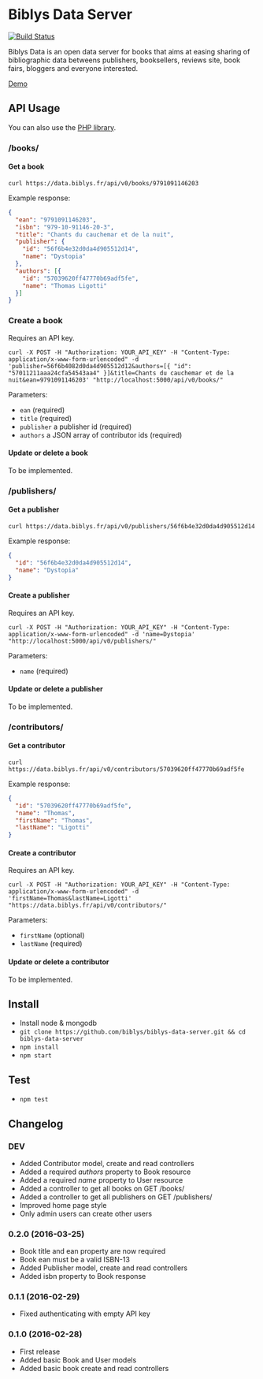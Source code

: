 # Biblys Data Server 

[![Build Status](https://travis-ci.org/biblys/biblys-data-server.svg?branch=master)](https://travis-ci.org/biblys/biblys-data-server)

Biblys Data is an open data server for books that aims at easing sharing of
bibliographic data betweens publishers, booksellers, reviews site, book fairs,
bloggers and everyone interested.

[Demo](https://data.biblys.fr/)

## API Usage

You can also use the [PHP library](https://github.com/biblys/biblys-data-client-php).

### /books/

#### Get a book

```
curl https://data.biblys.fr/api/v0/books/9791091146203
```

Example response:

```json
{
  "ean": "9791091146203",
  "isbn": "979-10-91146-20-3",
  "title": "Chants du cauchemar et de la nuit",
  "publisher": {
    "id": "56f6b4e32d0da4d905512d14",
    "name": "Dystopia"
  },
  "authors": [{
    "id": "57039620ff47770b69adf5fe",
    "name": "Thomas Ligotti"
  }]
}
```

### Create a book

Requires an API key.

```
curl -X POST -H "Authorization: YOUR_API_KEY" -H "Content-Type: application/x-www-form-urlencoded" -d 'publisher=56f6b4082d0da4d905512d12&authors=[{ "id": "57011211aaa24cfa54543aa4" }]&title=Chants du cauchemar et de la nuit&ean=9791091146203' "http://localhost:5000/api/v0/books/"
```

Parameters:
* `ean` (required)
* `title` (required)
* `publisher` a publisher id (required)
* `authors` a JSON array of contributor ids (required)

#### Update or delete a book

To be implemented.

### /publishers/

#### Get a publisher

```
curl https://data.biblys.fr/api/v0/publishers/56f6b4e32d0da4d905512d14
```

Example response:

```json
{
  "id": "56f6b4e32d0da4d905512d14",
  "name": "Dystopia"
}
```

#### Create a publisher

Requires an API key.

```
curl -X POST -H "Authorization: YOUR_API_KEY" -H "Content-Type: application/x-www-form-urlencoded" -d 'name=Dystopia' "http://localhost:5000/api/v0/publishers/"
```

Parameters:
* `name` (required)

#### Update or delete a publisher

To be implemented.

### /contributors/

#### Get a contributor

```
curl https://data.biblys.fr/api/v0/contributors/57039620ff47770b69adf5fe
```

Example response:

```json
{
  "id": "57039620ff47770b69adf5fe",
  "name": "Thomas",
  "firstName": "Thomas",
  "lastName": "Ligotti"
}
```

#### Create a contributor

Requires an API key.

```
curl -X POST -H "Authorization: YOUR_API_KEY" -H "Content-Type: application/x-www-form-urlencoded" -d 'firstName=Thomas&lastName=Ligotti' "https://data.biblys.fr/api/v0/contributors/"
```

Parameters:
* `firstName` (optional)
* `lastName` (required)

#### Update or delete a contributor

To be implemented.


## Install

* Install node & mongodb
* `git clone https://github.com/biblys/biblys-data-server.git && cd biblys-data-server`
* `npm install`
* `npm start`


## Test

* `npm test`


## Changelog

### DEV
* Added Contributor model, create and read controllers
* Added a required *authors* property to Book resource
* Added a required *name* property to User resource
* Added a controller to get all books on GET /books/
* Added a controller to get all publishers on GET /publishers/
* Improved home page style
* Only admin users can create other users

### 0.2.0 (2016-03-25)
* Book title and ean property are now required
* Book ean must be a valid ISBN-13
* Added Publisher model, create and read controllers
* Added isbn property to Book response

### 0.1.1 (2016-02-29)
* Fixed authenticating with empty API key

### 0.1.0 (2016-02-28)
* First release
* Added basic Book and User models
* Added basic book create and read controllers
